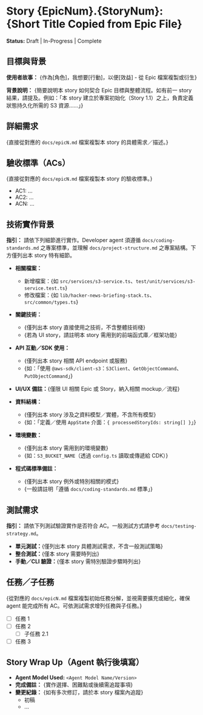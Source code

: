 # Story {EpicNum}.{StoryNum}: {Short Title Copied from Epic File}

**Status:** Draft | In-Progress | Complete

## 目標與背景

**使用者故事：** {作為[角色]，我想要[行動]，以便[效益] - 從 Epic 檔案複製或衍生}

**背景說明：** {簡要說明本 story 如何契合 Epic 目標與整體流程。如有前一 story 結果，請提及。例如：「本 story 建立於專案初始化（Story 1.1）之上，負責定義狀態持久化所需的 S3 資源……」}

## 詳細需求

{直接從對應的 `docs/epicN.md` 檔案複製本 story 的具體需求／描述。}

## 驗收標準（ACs）

{直接從對應的 `docs/epicN.md` 檔案複製本 story 的驗收標準。}

- AC1: ...
- AC2: ...
- ACN: ...

## 技術實作背景

**指引：** 請依下列細節進行實作。Developer agent 須遵循 `docs/coding-standards.md` 之專案標準，並理解 `docs/project-structure.md` 之專案結構。下方僅列出本 story 特有細節。

- **相關檔案：**

  - 新增檔案：{如 `src/services/s3-service.ts`、`test/unit/services/s3-service.test.ts`}
  - 修改檔案：{如 `lib/hacker-news-briefing-stack.ts`、`src/common/types.ts`}

- **關鍵技術：**

  - {僅列出本 story 直接使用之技術，不含整體技術棧}
  - {若為 UI story，請註明本 story 需用到的前端函式庫／框架功能}

- **API 互動／SDK 使用：**

  - {僅列出本 story 相關 API endpoint 或服務}
  - {如：「使用 `@aws-sdk/client-s3`：`S3Client`、`GetObjectCommand`、`PutObjectCommand`」}

- **UI/UX 備註：**{僅限 UI 相關 Epic 或 Story，納入相關 mockup／流程}

- **資料結構：**

  - {僅列出本 story 涉及之資料模型／實體，不含所有模型}
  - {如：「定義／使用 `AppState` 介面：`{ processedStoryIds: string[] }`」}

- **環境變數：**

  - {僅列出本 story 需用到的環境變數}
  - {如：`S3_BUCKET_NAME`（透過 `config.ts` 讀取或傳遞給 CDK）}

- **程式碼標準備註：**

  - {僅列出本 story 例外或特別相關的模式}
  - {一般請註明「遵循 `docs/coding-standards.md` 標準」}

## 測試需求

**指引：** 請依下列測試驗證實作是否符合 AC。一般測試方式請參考 `docs/testing-strategy.md`。

- **單元測試：**{僅列出本 story 具體測試需求，不含一般測試策略}
- **整合測試：**{僅本 story 需要時列出}
- **手動／CLI 驗證：**{僅本 story 需特別驗證步驟時列出}

## 任務／子任務

{從對應的 `docs/epicN.md` 檔案複製初始任務分解，並視需要擴充或細化，確保 agent 能完成所有 AC。可依測試需求增列任務與子任務。}

- [ ] 任務 1
- [ ] 任務 2
  - [ ] 子任務 2.1
- [ ] 任務 3

## Story Wrap Up（Agent 執行後填寫）

- **Agent Model Used:** `<Agent Model Name/Version>`
- **完成備註：** {實作選擇、困難點或後續需追蹤事項}
- **變更紀錄：** {如有多次修訂，請於本 story 檔案內追蹤}
  - 初稿
  - ...
